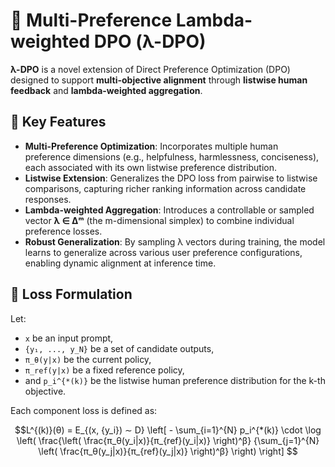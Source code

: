 # 🧠 Multi-Preference Lambda-weighted DPO (λ-DPO)

**λ-DPO** is a novel extension of Direct Preference Optimization (DPO) designed to support **multi-objective alignment** through **listwise human feedback** and **lambda-weighted aggregation**.

## 🚀 Key Features

- **Multi-Preference Optimization**: Incorporates multiple human preference dimensions (e.g., helpfulness, harmlessness, conciseness), each associated with its own listwise preference distribution.
- **Listwise Extension**: Generalizes the DPO loss from pairwise to listwise comparisons, capturing richer ranking information across candidate responses.
- **Lambda-weighted Aggregation**: Introduces a controllable or sampled vector **λ ∈ Δᵐ** (the m-dimensional simplex) to combine individual preference losses.
- **Robust Generalization**: By sampling λ vectors during training, the model learns to generalize across various user preference configurations, enabling dynamic alignment at inference time.

## 🧮 Loss Formulation

Let:
- `x` be an input prompt,
- `{y₁, ..., y_N}` be a set of candidate outputs,
- `π_θ(y|x)` be the current policy,
- `π_ref(y|x)` be a fixed reference policy,
- and `p_i^{*(k)}` be the listwise human preference distribution for the k-th objective.

Each component loss is defined as:

```math
L^{(k)}(θ) = E_{(x, {y_i}) ∼ D} \left[ 
  - \sum_{i=1}^{N} p_i^{*(k)} \cdot \log \left( 
    \frac{\left( \frac{π_θ(y_i|x)}{π_{ref}(y_i|x)} \right)^β}
         {\sum_{j=1}^{N} \left( \frac{π_θ(y_j|x)}{π_{ref}(y_j|x)} \right)^β}
  \right) \right]
